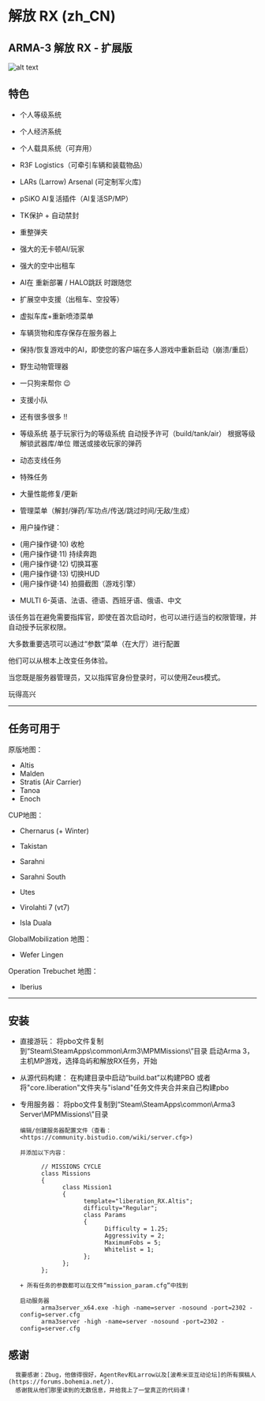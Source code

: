 # 解放 RX (zh_CN)

## ARMA-3 解放 RX - 扩展版

![alt text](https://raw.githubusercontent.com/tbox1911/Liberation-RX/master/liberation.png "解放 RX")

## 特色

+ 个人等级系统
+ 个人经济系统
+ 个人载具系统（可弃用）
+ R3F Logistics（可牵引车辆和装载物品）
+ LARs (Larrow) Arsenal (可定制军火库)
+ pSiKO AI复活插件（AI复活SP/MP）
+ TK保护 + 自动禁封
+ 重整弹夹
+ 强大的无卡顿AI/玩家
+ 强大的空中出租车
+ AI在 重新部署 / HALO跳跃 时跟随您
+ 扩展空中支援（出租车、空投等）
+ 虚拟车库+重新喷漆菜单
+ 车辆货物和库存保存在服务器上
+ 保持/恢复游戏中的AI，即使您的客户端在多人游戏中重新启动（崩溃/重启）
+ 野生动物管理器
+ 一只狗来帮你 😉
+ 支援小队
+ 还有很多很多 !!

+ 等级系统
  基于玩家行为的等级系统
  自动授予许可（build/tank/air）
  根据等级解锁武器库/单位
  赠送或接收玩家的弹药

+ 动态支线任务
+ 特殊任务
+ 大量性能修复/更新
+ 管理菜单（解封/弹药/军功点/传送/跳过时间/无敌/生成）

+ 用户操作键：
- (用户操作键·10) 收枪
- (用户操作键·11) 持续奔跑
- (用户操作键·12) 切换耳塞
- (用户操作键·13) 切换HUD
- (用户操作键·14) 拍摄截图（游戏引擎）
    
+ MULTI 6-英语、法语、德语、西班牙语、俄语、中文

该任务旨在避免需要指挥官，即使在首次启动时，也可以进行适当的权限管理，并自动授予玩家权限。

大多数重要选项可以通过“参数”菜单（在大厅）进行配置

他们可以从根本上改变任务体验。

当您既是服务器管理员，又以指挥官身份登录时，可以使用Zeus模式。

玩得高兴

----------------------------------------------------------------------------------------------------------------------------------------------------------------------

## 任务可用于

原版地图：
+ Altis
+ Malden
+ Stratis (Air Carrier)
+ Tanoa
+ Enoch

CUP地图：

+ Chernarus (+ Winter)
+ Takistan
+ Sarahni
+ Sarahni South
+ Utes

+ Virolahti 7 (vt7)
+ Isla Duala

GlobalMobilization 地图：

+ Wefer Lingen

Operation Trebuchet 地图：

+ Iberius

----------------------------------------------------------------------------------------------------------------------------------------------------------------------

## 安装

+ 直接游玩：
      将pbo文件复制到“Steam\SteamApps\common\Arm3\MPMMissions\”目录
      启动Arma 3，主机MP游戏，选择岛屿和解放RX任务，开始

+ 从源代码构建：
      在构建目录中启动“build.bat”以构建PBO
      或者将"core.liberation"文件夹与"island"任务文件夹合并来自己构建pbo

+ 专用服务器：
      将pbo文件复制到“Steam\SteamApps\common\Arma3 Server\MPMMissions\”目录

      编辑/创建服务器配置文件（查看：<https://community.bistudio.com/wiki/server.cfg>)

      并添加以下内容：

            // MISSIONS CYCLE
            class Missions
            {
                  class Mission1
                  {
                        template="liberation_RX.Altis";
                        difficulty="Regular";
                        class Params
                        {
                              Difficulty = 1.25;
                              Aggressivity = 2;
                              MaximumFobs = 5;
                              Whitelist = 1;
                        };
                  };
            };

      + 所有任务的参数都可以在文件“mission_param.cfg”中找到

      启动服务器
            arma3server_x64.exe -high -name=server -nosound -port=2302 -config=server.cfg
            arma3server -high -name=server -nosound -port=2302 -config=server.cfg

## 感谢
      我要感谢：Zbug，他做得很好，AgentRev和Larrow以及[波希米亚互动论坛]的所有撰稿人(https://forums.bohemia.net/). 
      感谢我从他们那里读到的无数信息，并给我上了一堂真正的代码课！
